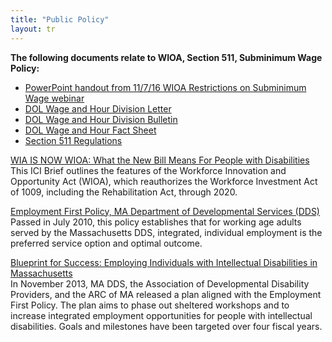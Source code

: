 ```yaml
---
title: "Public Policy"
layout: tr
---
```


**The following documents relate to WIOA, Section 511, Subminimum Wage Policy:**

- [PowerPoint handout from 11/7/16 WIOA Restrictions on Subminimum Wage webinar](files/Section_511_PowerPoint.pdf)
- [DOL Wage and Hour Division Letter](files/Section_511-Wage_and_Hour_Letter.pdf)
- [DOL Wage and Hour Division Bulletin](files/Section_511-Wage_and_Hour_Bulletin.pdf)
- [DOL Wage and Hour Fact Sheet](files/Section_511-Wage_and_Hour_Fact_Sheet.pdf)
- [Section 511 Regulations](files/Section_511_Regulations.pdf)



[WIA IS NOW WIOA: What the New Bill Means For People with Disabilities](http://archive.communityinclusion.org/article.php?article_id=382)  
This ICI Brief outlines the features of the Workforce Innovation and Opportunity Act (WIOA), which reauthorizes the Workforce Investment Act of 1009, including the Rehabilitation Act, through 2020.

[Employment First Policy, MA Department of Developmental Services (DDS)](http://www.mass.gov/eohhs/gov/laws-regs/dds/policies/s-employment-first-policy-2010-2.html)  
Passed in July 2010, this policy establishes that for working age adults served by the Massachusetts DDS, integrated, individual employment is the preferred service option and optimal outcome.

[Blueprint for Success: Employing Individuals with Intellectual Disabilities in Massachusetts](http://vermontapse.org/yahoo_site_admin/assets/docs/blueprint_for_success_full_version_final_11613.31075239.pdf
)  
In November 2013, MA DDS, the Association of Developmental Disability Providers, and the ARC of MA released a plan aligned with the Employment First Policy.  The plan aims to phase out sheltered workshops and to increase integrated employment opportunities for people with intellectual disabilities. Goals and milestones have been targeted over four fiscal years.  
